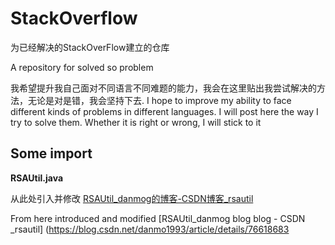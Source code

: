 # **StackOverflow**

为已经解决的StackOverFlow建立的仓库

A repository for solved so problem



我希望提升我自己面对不同语言不同难题的能力，我会在这里贴出我尝试解决的方法，无论是对是错，我会坚持下去.
I hope to improve my ability to face different kinds of problems in different languages. I will post here the way I try to solve them. Whether it is right or wrong, I will stick to it

## Some import

**RSAUtil.java**

从此处引入并修改 [RSAUtil_danmog的博客-CSDN博客_rsautil](https://blog.csdn.net/danmo1993/article/details/76618683)

From here introduced and modified [RSAUtil_danmog blog blog - CSDN _rsautil] (https://blog.csdn.net/danmo1993/article/details/76618683

